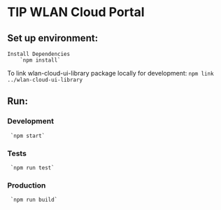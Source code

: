 # TIP WLAN Cloud Portal

## Set up environment:

    Install Dependencies
    	`npm install`

To link wlan-cloud-ui-library package locally for development:
`npm link ../wlan-cloud-ui-library`

## Run:

### Development

     `npm start`

### Tests

     `npm run test`

### Production

     `npm run build`
